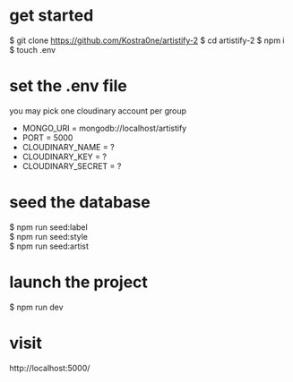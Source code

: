 # get started

$ git clone https://github.com/Kostra0ne/artistify-2
$ cd artistify-2
$ npm i
$ touch .env

# set the .env file 

you may pick one cloudinary account per group

- MONGO_URI = mongodb://localhost/artistify
- PORT = 5000
- CLOUDINARY_NAME = ?
- CLOUDINARY_KEY = ?
- CLOUDINARY_SECRET = ?

# seed the database

$ npm run seed:label  
$ npm run seed:style  
$ npm run seed:artist

# launch the project

$ npm run dev

# visit

http://localhost:5000/

